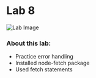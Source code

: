 # Lab 8

![Lab Image](https://images.unsplash.com/photo-1572195191358-ff4ca3a80868?ixid=MnwxMjA3fDB8MHxzZWFyY2h8NHx8Y29tcHV0ZXIlMjBsYWJ8ZW58MHx8MHx8&ixlib=rb-1.2.1&auto=format&fit=crop&w=500&q=60)

### About this lab:
* Practice error handling
* Installed node-fetch package
* Used fetch statements 
